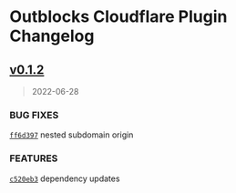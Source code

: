 # Outblocks Cloudflare Plugin Changelog

## [v0.1.2](https://github.com/outblocks/cli-plugin-cloudflare/compare/v0.1.1...v0.1.2)

> 2022-06-28

### BUG FIXES

[`ff6d397`](https://github.com/outblocks/cli-plugin-cloudflare/commit/ff6d3975e26159a7ebe48b6c6cad16bc35a9c8ab) nested subdomain origin

### FEATURES

[`c520eb3`](https://github.com/outblocks/cli-plugin-cloudflare/commit/c520eb396dc7041014e707d59807bb56be4c645b) dependency updates
